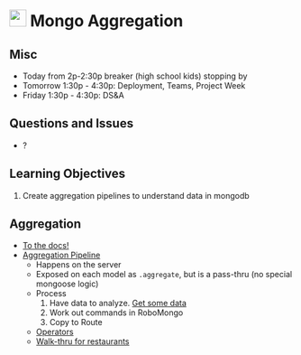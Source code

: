 <img src="https://cloud.githubusercontent.com/assets/478864/22186847/68223ce6-e0b1-11e6-8a62-0e3edc96725e.png" width=30> Mongo Aggregation
===

## Misc
* Today from 2p-2:30p breaker (high school kids) stopping by
* Tomorrow 1:30p - 4:30p: Deployment, Teams, Project Week
* Friday 1:30p - 4:30p: DS&A

## Questions and Issues

* ?

## Learning Objectives

1. Create aggregation pipelines to understand data in mongodb

## Aggregation
* [To the docs!](https://docs.mongodb.com/manual/aggregation/)
* [Aggregation Pipeline](https://docs.mongodb.com/manual/core/aggregation-pipeline/)
	* Happens on the server
	* Exposed on each model as `.aggregate`, but is a pass-thru (no special mongoose logic)
	* Process
		1. Have data to analyze. [Get some data](https://docs.mongodb.com/getting-started/shell/import-data/)
		2. Work out commands in RoboMongo
		3. Copy to Route
	* [Operators](https://docs.mongodb.com/manual/reference/operator/aggregation/#aggregation-pipeline-operator-reference)
	* [Walk-thru for restaurants](https://docs.mongodb.com/getting-started/shell/aggregation/)
